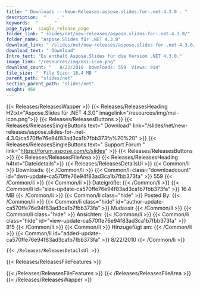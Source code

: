 ```yaml
---
title: " Downloads ---Neue-Releases-aspose.slides-for-.net-4.3.0 . "
description:  "    . " 
keywords:  "    . " 
page_type:  single_release_page
folder_link: " slides/net/new-releases/aspose.slides-for-.net-4.3.0/"
folder_name: "Aspose.Slides für .NET 4.3.0"
download_link: " /slides/net/new-releases/aspose.slides-for-.net-4.3.0/ca570ffe76e94f83ad3ca1b7fbb373fa"
download_text: " Download"
Intro_text: "Es enthält Aspose.Slides für die Version .NET 4.3.0."
image_link: "/resources/img/msi-icon.png"
download_count: "   8/22/2010  Downloads: 559  Views: 914"
file_size: "  File Size: 16.4 MB "
parent_path: "slides/net"
section_parent_path: "slides/net"
weight: 460
---
```


{{< Releases/ReleasesWapper >}}
  {{< Releases/ReleasesHeading H2txt="Aspose.Slides für .NET 4.3.0" imagelink="/resources/img/msi-icon.png">}}
  {{< Releases/ReleasesButtons >}}
    {{< Releases/ReleasesSingleButtons text=" Download" link="/slides/net/new-releases/aspose.slides-for-.net-4.3.0/ca570ffe76e94f83ad3ca1b7fbb373fa%20%20" >}}
    {{< Releases/ReleasesSingleButtons text=" Support Forum " link="https://forum.aspose.com/c/slides" >}}
  {{< Releases/ReleasesButtons >}}
  {{< Releases/ReleasesFileArea >}}
    {{< Releases/ReleasesHeading h4txt="Dateidetails">}}
    {{< Releases/ReleasesDetailsUl >}}
            {{< Common/li >}} Downloads: {{< /Common/li >}}
      {{< Common/li class="downloadcount" id="dwn-update-ca570ffe76e94f83ad3ca1b7fbb373fa" >}} 559 {{< /Common/li >}}
      {{< Common/li >}} Dateigröße: {{< /Common/li >}}
      {{< Common/li id="size-update-ca570ffe76e94f83ad3ca1b7fbb373fa" >}} 16.4 MB {{< /Common/li >}} 
      {{< Common/li  class="hide" >}} Posted By: {{< /Common/li >}} 
      {{< Common/li class="hide" id="author-update-ca570ffe76e94f83ad3ca1b7fbb373fa" >}} Mudassir {{< /Common/li >}}
      {{< Common/li class="hide" >}} Ansichten: {{< /Common/li >}}
      {{< Common/li class="hide" id="view-update-ca570ffe76e94f83ad3ca1b7fbb373fa" >}} 915 {{< /Common/li >}}
      {{< Common/li >}} Hinzugefügt am: {{< /Common/li >}}
      {{< Common/li id="added-update-ca570ffe76e94f83ad3ca1b7fbb373fa" >}} 8/22/2010 {{< /Common/li >}} 

    {{< /Releases/ReleasesDetailsUl >}}

  {{< Releases/ReleasesFileFeatures >}}
      
  {{< /Releases/ReleasesFileFeatures >}}
 {{< /Releases/ReleasesFileArea >}}
{{< /Releases/ReleasesWapper >}}



